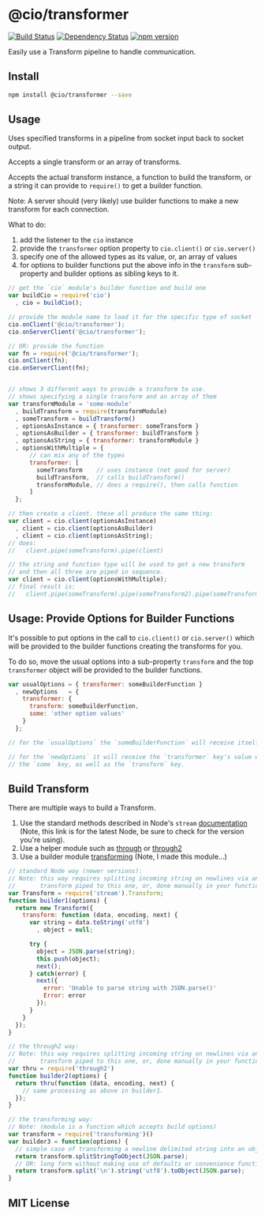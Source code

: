 # @cio/transformer
[![Build Status](https://travis-ci.org/elidoran/node-cio-transformer.svg?branch=master)](https://travis-ci.org/elidoran/node-cio-transformer)
[![Dependency Status](https://gemnasium.com/elidoran/node-cio-transformer.png)](https://gemnasium.com/elidoran/node-cio-transformer)
[![npm version](https://badge.fury.io/js/%40cio%2Ftransformer.svg)](http://badge.fury.io/js/%40cio%2Ftransformer)

Easily use a Transform pipeline to handle communication.

## Install

```sh
npm install @cio/transformer --save
```

## Usage

Uses specified transforms in a pipeline from socket input back to socket output.

Accepts a single transform or an array of transforms.

Accepts the actual transform instance, a function to build the transform, or a string it can provide to `require()` to get a builder function.

Note: A server should (very likely) use builder functions to make a new transform for each connection.

What to do:

1. add the listener to the `cio` instance
2. provide the `transformer` option property to `cio.client()` or `cio.server()`
3. specify one of the allowed types as its value, or, an array of values
4. for options to builder functions put the above info in the `transform` sub-property and builder options as sibling keys to it.


```javascript
// get the `cio` module's builder function and build one
var buildCio = require('cio')
  , cio = buildCio();

// provide the module name to load it for the specific type of socket
cio.onClient('@cio/transformer');
cio.onServerClient('@cio/transformer');

// OR: provide the function
var fn = require('@cio/transformer');
cio.onClient(fn);
cio.onServerClient(fn);


// shows 3 different ways to provide a transform to use.
// shows specifying a single transform and an array of them
var transformModule = 'some-module'
  , buildTransform = require(transformModule)
  , someTransform = buildTransform()
  , optionsAsInstance = { transformer: someTransform }
  , optionsAsBuilder = { transformer: buildTransform }
  , optionsAsString = { transformer: transformModule }
  , optionsWithMultiple = {
      // can mix any of the types
      transformer: [
        someTransform    // uses instance (not good for server)
        buildTransform,  // calls buildTransform()
        transformModule, // does a require(), then calls function
      ]
  };

// then create a client. these all produce the same thing:
var client = cio.client(optionsAsInstance)
  , client = cio.client(optionsAsBuilder)
  , client = cio.client(optionsAsString);
// does:
//   client.pipe(someTransform).pipe(client)

// the string and function type will be used to get a new transform
// and then all three are piped in sequence.
var client = cio.client(optionsWithMultiple);
// final result is:
//   client.pipe(someTransform).pipe(someTransform2).pipe(someTransform3).pipe(client)
```


## Usage: Provide Options for Builder Functions

It's possible to put options in the call to `cio.client()` or `cio.server()` which will be provided to the builder functions creating the transforms for you.

To do so, move the usual options into a sub-property `transform` and the top `transformer` object will be provided to the builder functions.

```javascript
var usualOptions = { transformer: someBuilderFunction }
  , newOptions   = {
    transformer: {
      transform: someBuilderFunction,
      some: 'other option values'
    }
  };

// for the `usualOptions` the `someBuilderFunction` will receive itself as the options.

// for the `newOptions` it will receive the `transformer` key's value which has
// the `some` key, as well as the `transform` key.
```


## Build Transform

There are multiple ways to build a Transform.

1. Use the standard methods described in Node's `stream` [documentation](https://nodejs.org/docs/latest/api/stream.html#stream_api_for_stream_implementers) (Note, this link is for the latest Node, be sure to check for the version you're using).
2. Use a helper module such as [through](https://www.npmjs.com/package/through) or [through2](https://www.npmjs.com/package/through2)
3. Use a builder module [transforming](https://www.npmjs.com/package/transforming) (Note, I made this module...)

```javascript
// standard Node way (newer versions):
// Note: this way requires splitting incoming string on newlines via another
//       transform piped to this one, or, done manually in your function.
var Transform = require('stream').Transform;
function builder1(options) {
  return new Transform({
    transform: function (data, encoding, next) {
      var string = data.toString('utf8')
        , object = null;

      try {
        object = JSON.parse(string);
        this.push(object);
        next();
      } catch(error) {
        next({
          error: 'Unable to parse string with JSON.parse()'
          Error: error
        });
      }
    }
  });
}

// the through2 way:
// Note: this way requires splitting incoming string on newlines via another
//       transform piped to this one, or, done manually in your function.
var thru = require('through2')
function builder2(options) {
  return thru(function (data, encoding, next) {
    // same processing as above in builder1.
  });
}

// the transforming way:
// Note: (module is a function which accepts build options)
var transform = require('transforming')()
var builder3 = function(options) {
  // simple case of transforming a newline delimited string into an object
  return transform.splitStringToObject(JSON.parse);
  // OR: long form without making use of defaults or convenience functions:
  return transform.split('\n').string('utf8').toObject(JSON.parse);
}
```

## MIT License
